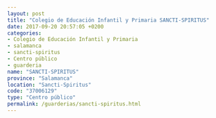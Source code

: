 ```yaml
---
layout: post
title: "Colegio de Educación Infantil y Primaria SANCTI-SPIRITUS"
date: 2017-09-20 20:57:05 +0200
categories:
- Colegio de Educación Infantil y Primaria
- salamanca
- sancti-spiritus
- Centro público
- guarderia
name: "SANCTI-SPIRITUS"
province: "Salamanca"
location: "Sancti-Spiritus"
code: "37006129"
type: "Centro público"
permalink: /guarderias/sancti-spiritus.html
---
```

